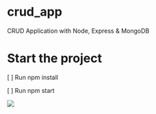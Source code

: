 # crud_app
CRUD Application with Node, Express &amp; MongoDB

# Start the project
[ ] Run npm install 

[ ] Run npm start

<img src="https://i.ibb.co/FDKQ2TG/Screenshot-3.png"/>
